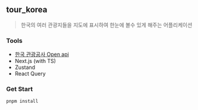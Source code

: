 ## tour_korea

> 한국의 여러 관광지들을 지도에 표시하여 한눈에 볼수 있게 해주는 어플리케이션

### Tools

- [한국 관광공사 Open api](https://www.data.go.kr/data/15101578/openapi.do#/)
- Next.js (with TS)
- Zustand
- React Query

### Get Start

```zsh
pnpm install
```
